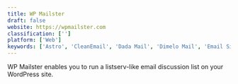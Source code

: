 ```yaml
---
title: WP Mailster
draft: false 
website: https://wpmailster.com
classification: ['']
platform: ['Web']
keywords: ['Astro', 'CleanEmail', 'Dada Mail', 'Dimelo Mail', 'Email Signature Rescue', 'GetSiteControl', 'Listeron', 'MailChimp', 'Mailforge', 'Mailing Group - Listserv', 'Mailman', 'Mailster', 'SendInBlue', 'Sendy', 'Sympa', 'Vade Secure', 'WhizzMail', 'shiftmail']
---
```

WP Mailster enables you to run a listserv-like email discussion list on your WordPress site.